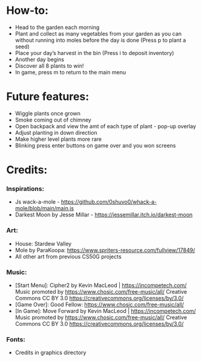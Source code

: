 # How-to:
- Head to the garden each morning
- Plant and collect as many vegetables from your garden as you can without running into moles before the day is done (Press p to plant a seed)
- Place your day’s harvest in the bin (Press i to deposit inventory)
- Another day begins
- Discover all 8 plants to win!
- In game, press m to return to the main menu


# Future features:
- Wiggle plants once grown
- Smoke coming out of chimney
- Open backpack and view the amt of each type of plant - pop-up overlay
- Adjust planting in down direction
- Make higher level plants more rare
- Blinking press enter buttons on game over and you won screens

# Credits:

### Inspirations:
- Js wack-a-mole - https://github.com/0shuvo0/whack-a-mole/blob/main/main.js 
- Darkest Moon by Jesse Millar - https://jessemillar.itch.io/darkest-moon 
### Art:
- House: Stardew Valley
- Mole by ParaKoopa: https://www.spriters-resource.com/fullview/17849/ 
- All other art from previous CS50G projects
### Music:
- [Start Menu]: Cipher2 by Kevin MacLeod | https://incompetech.com/ Music promoted by https://www.chosic.com/free-music/all/ Creative Commons CC BY 3.0 https://creativecommons.org/licenses/by/3.0/
- [Game Over]: Good Fellow: https://www.chosic.com/free-music/all/ 
- [In Game]: Move Forward by Kevin MacLeod | https://incompetech.com/ Music promoted by https://www.chosic.com/free-music/all/ Creative Commons CC BY 3.0 https://creativecommons.org/licenses/by/3.0/
### Fonts:
- Credits in graphics directory
